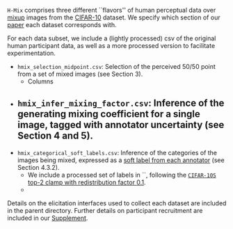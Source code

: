 `H-Mix` comprises three different ``flavors'' of human perceptual data over [mixup](https://arxiv.org/abs/1710.09412) images from the [CIFAR-10](https://www.cs.toronto.edu/~kriz/cifar.html) dataset. We specify which section of our [paper](https://proceedings.mlr.press/v216/collins23a/collins23a.pdf) each dataset corresponds with. 

For each data subset, we include a (lightly processed) csv of the original human participant data, as well as a more processed version to facilitate experimentation.   

* `hmix_selection_midpoint.csv`: Selection of the perceived 50/50 point from a set of mixed images (see Section 3).
     - Columns
* `hmix_infer_mixing_factor.csv`: Inference of the generating mixing coefficient for a single image, tagged with annotator uncertainty (see Section 4 and 5).
     - 
* `hmix_categorical_soft_labels.csv`: Inference of the categories of the images being mixed, expressed as a [soft label from each annotator](https://arxiv.org/abs/2207.00810) (see Section 4.3.2).
     - We include a processed set of labels in ``, following the [`CIFAR-10S` top-2 clamp with redistribution factor 0.1](https://github.com/cambridge-mlg/cifar-10s/tree/master/cifar10s_data). 
     - 
Details on the elicitation interfaces used to collect each dataset are included in the parent directory. Further details on participant recruitment are included in our [Supplement]().
